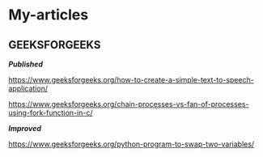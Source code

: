 # My-articles


## GEEKSFORGEEKS


_**Published**_

https://www.geeksforgeeks.org/how-to-create-a-simple-text-to-speech-application/

https://www.geeksforgeeks.org/chain-processes-vs-fan-of-processes-using-fork-function-in-c/



_**Improved**_

https://www.geeksforgeeks.org/python-program-to-swap-two-variables/

